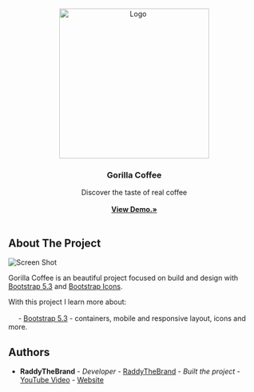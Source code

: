 <br/>
<p align="center">
  <a href="https://github.com//">
    <img src="https://i.ibb.co/c81Hvxc/SCR-20231031-srap.png" alt="Logo" width="300" >
  </a>

  <h3 align="center">Gorilla Coffee</h3>

  <p align="center">
    Discover the taste of real coffee
    <br/>
    <br/>
    <a href="https://gorillacoffee-mb.netlify.app"><strong>View Demo.»</strong></a>
    <br/>
    <br/>
  </p>
</p>



## About The Project

![Screen Shot](https://i.ibb.co/X3QTD6j/SCR-20231031-srap.jpg)

Gorilla Coffee is an beautiful project focused on build and design with [Bootstrap 5.3](https://getbootstrap.com) and [Bootstrap Icons](https://icons.getbootstrap.com).

With this project I learn more about:

<img src="https://upload.wikimedia.org/wikipedia/commons/thumb/b/b2/Bootstrap_logo.svg/800px-Bootstrap_logo.svg.png" width="16px"/> - [Bootstrap 5.3](https://getbootstrap.com) - containers, mobile and responsive layout, icons and more.



## Authors

* **RaddyTheBrand** - *Developer* - [RaddyTheBrand](https://github.com/RaddyTheBrand/) - *Built the project* - [YouTube Video](https://www.youtube.com/watch?v=DvfezgoBRzY) - [Website](https://raddy.dev)

